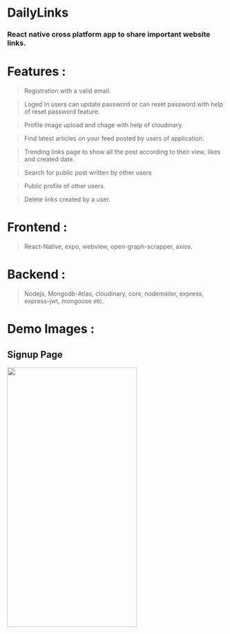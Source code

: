 # DailyLinks 
### React native cross platform app to share important website links.

# Features :

> Registration with a valid email.

> Loged In users can update password or can reset password with help of reset password feature.

> Profile image upload and chage with help of cloudinary.

> Find latest articles on your feed posted by users of application.

> Trending links page to show all the post according to their view, likes and created date.

> Search for public post written by other users

> Public profile of other users.

> Delete links created by a user.

# Frontend :

> React-Native, expo, webview, open-graph-scrapper, axios.

# Backend :

> Nodejs, Mongodb-Atlas, cloudinary, cors, nodemailer, express, express-jwt, mongoose etc.

# Demo Images :

## Signup Page 
<img src="https://github.com/born69confused/DailyLinks/blob/master/Demo%20Images/Signup%20screen.jpg" width="300" height="600">
